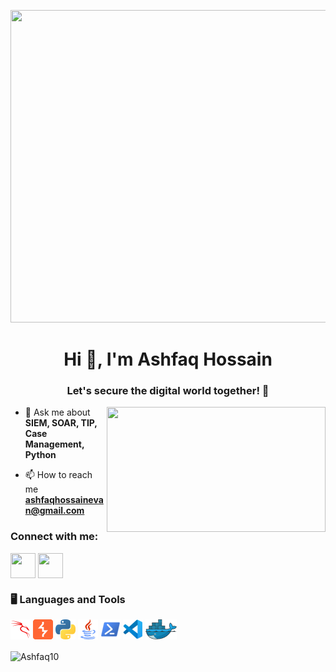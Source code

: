 <p align="center">
  <img width="900" height="500" src="https://user-images.githubusercontent.com/74038190/212750672-2f3f2b50-c84f-4ed8-a60a-849ae69ff9df.gif">
</p>
<h1 align="center">Hi 👋, I'm Ashfaq Hossain</h1>
<h3 align="center">Let's secure the digital world together! 🔐</h3>

<img align="right" width="350" height="200" src="https://user-images.githubusercontent.com/74038190/212749447-bfb7e725-6987-49d9-ae85-2015e3e7cc41.gif">


- 💬 Ask me about **SIEM, SOAR, TIP, Case Management, Python**

- 📫 How to reach me **ashfaqhossainevan@gmail.com**

<h3 align="left">Connect with me:</h3>
<p align="left">
<a href="https://www.linkedin.com/in/ashfaqhossain11/" target="blank"><img align="center" src="https://seeklogo.com/images/L/linkedin-icon-logo-FBADE03110-seeklogo.com.png" height="40" width="40" /></a>
<a href="https://www.facebook.com/ashfaq.hossain.35" target="blank"><img align="center" src="https://cdn-icons-png.flaticon.com/512/4406/4406220.png" height="40" width="40" /></a>
</p>

### 🖥️ Languages and Tools
![Kali Linux](./icons/kalilinux.png "Kali Linux")
![BurpSuite](./icons/BurpSuite.png "BurpSuite")
![Python](./icons/python.png "Python")
![Java](./icons/java.png "Java")
![PowerShell](./icons/powershell.png "PowerShell")
![VScode](./icons/vscode.png "VScode") 
![Docker](./icons/docker.png "Docker")

<p><img align="center" src="https://github-readme-stats.vercel.app/api/top-langs?username=Ashfaq10&show_icons=true&locale=en&layout=compact" alt="Ashfaq10" /></p>
<!--
**Ashfaq10/Ashfaq10** is a ✨ _special_ ✨ repository because its `README.md` (this file) appears on your GitHub profile.

Here are some ideas to get you started:

- 🔭 I’m currently working on ...
- 🌱 I’m currently learning ...
- 👯 I’m looking to collaborate on ...
- 🤔 I’m looking for help with ...
- 💬 Ask me about ...
- 📫 How to reach me: ...
- 😄 Pronouns: ...
- ⚡ Fun fact: ...
-->
